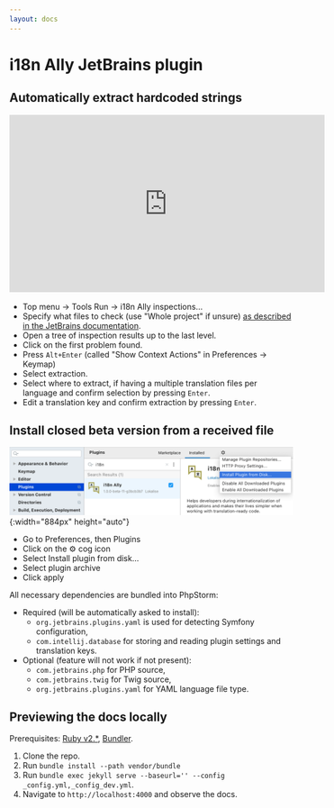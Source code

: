 ```yaml
---
layout: docs
---
```


<h1>i18n Ally JetBrains plugin</h1>

## Automatically extract hardcoded strings

<div class="video-container">
    <iframe width="560" height="315" src="https://www.youtube.com/embed/3Lnt-aBy98E?rel=0" frameborder="0" allow="accelerometer; autoplay; clipboard-write; encrypted-media; gyroscope; picture-in-picture" allowfullscreen></iframe>
</div>

* Top menu → Tools Run → i18n Ally inspections…
* Specify what files to check (use "Whole project" if unsure) [as described in the JetBrains documentation](https://www.jetbrains.com/help/idea/specify-inspection-scope-dialog.html).
* Open a tree of inspection results up to the last level.
* Click on the first problem found.
* Press `Alt+Enter` (called "Show Context Actions" in Preferences → Keymap)
* Select extraction.
* Select where to extract, if having a multiple translation files per language and confirm selection by pressing `Enter`.
* Edit a translation key and confirm extraction by pressing `Enter`.

## Install closed beta version from a received file

![Install closed beta version from code](assets/install-plugin-from-files.png){:width="884px" height="auto"}

* Go to Preferences, then Plugins
* Click on the ⚙️ cog icon
* Select Install plugin from disk...
* Select plugin archive
* Click apply

All necessary dependencies are bundled into PhpStorm:

* Required (will be automatically asked to install):
  * `org.jetbrains.plugins.yaml` is used for detecting Symfony configuration,
  * `com.intellij.database` for storing and reading plugin settings and translation keys.
* Optional (feature will not work if not present):
  * `com.jetbrains.php` for PHP source,
  * `com.jetbrains.twig` for Twig source,
  * `org.jetbrains.plugins.yaml` for YAML language file type.

## Previewing the docs locally

Prerequisites: [Ruby v2.*](https://www.ruby-lang.org/en/documentation/installation/#homebrew), [Bundler](https://bundler.io/).

1. Clone the repo.
2. Run `bundle install --path vendor/bundle`
3. Run `bundle exec jekyll serve --baseurl='' --config _config.yml,_config_dev.yml`.
4. Navigate to `http://localhost:4000` and observe the docs.
